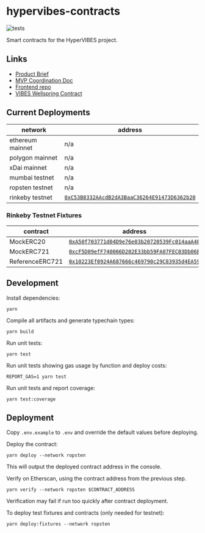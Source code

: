 # hypervibes-contracts

![tests](https://github.com/R-Group-Devs/hypervibes-contracts/actions/workflows/run-tests.yml/badge.svg)

Smart contracts for the HyperVIBES project.

## Links

* [Product Brief](https://docs.google.com/document/d/1NvztqdMAyLERTPuX5uHSnq8f5G0YVRaxNsq5UaXhQEw/edit?usp=sharing)
* [MVP Coordination Doc](https://docs.google.com/document/d/1dpMlzGeO4XfD6gBQoaTTXO2NxCCfA0hDYlTinJjCsfQ/edit?usp=sharing)
* [Frontend repo](https://github.com/R-Group-Devs/hypervibes-frontend)
* [VIBES Wellspring Contract](https://github.com/sickvibes/vibes-contracts/blob/main/contracts/NFTTokenFaucetV3.sol)

## Current Deployments

| network | address |
| --- | --- |
| ethereum mainnet | n/a
| polygon mainnet | n/a
| xDai mainnet | n/a
| mumbai testnet | n/a
| ropsten testnet | n/a
| rinkeby testnet | [`0xC53B8332AAcdB2dA3BaaC36264E91473D6362b20`](https://rinkeby.etherscan.io/address/0xC53B8332AAcdB2dA3BaaC36264E91473D6362b20)

### Rinkeby Testnet Fixtures

| contract | address |
| --- | --- |
| MockERC20 | [`0xA50f703771d04D9e76e03b20720539Fc014aaA40`](https://rinkeby.etherscan.io/address/0xA50f703771d04D9e76e03b20720539Fc014aaA40)
| MockERC721 | [`0xcF5D09efF740066D202E33bb59FA07FEC03Db06E`](https://rinkeby.etherscan.io/address/0xcF5D09efF740066D202E33bb59FA07FEC03Db06E)
| ReferenceERC721 | [`0x10223Ef0924A687666c469790c29C83935d4EA59`](https://rinkeby.etherscan.io/address/0x10223Ef0924A687666c469790c29C83935d4EA59)

## Development

Install dependencies:

```
yarn
```

Compile all artifacts and generate typechain types:

```
yarn build
```

Run unit tests:

```
yarn test
```

Run unit tests showing gas usage by function and deploy costs:

```
REPORT_GAS=1 yarn test
```

Run unit tests and report coverage:

```
yarn test:coverage
```


## Deployment

Copy `.env.example` to `.env` and override the default values before deploying.

Deploy the contract:

```
yarn deploy --network ropsten
```

This will output the deployed contract address in the console.

Verify on Etherscan, using the contract address from the previous step.

```
yarn verify --network ropsten $CONTRACT_ADDRESS
```

Verification may fail if run too quickly after contract deployment.

To deploy test fixtures and contracts (only needed for testnet):

```
yarn deploy:fixtures --network ropsten
```
